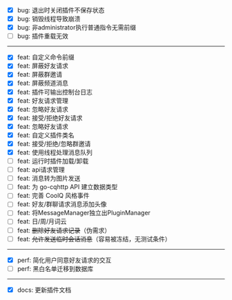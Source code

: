 - [x] bug: 退出时关闭插件不保存状态
- [x] bug: 销毁线程导致崩溃
- [x] bug: 非administrator执行普通指令无需前缀
- [ ] bug: 插件重载无效
---
- [x] feat: 自定义命令前缀
- [x] feat: 屏蔽好友请求
- [x] feat: 屏蔽群邀请
- [x] feat: 屏蔽频道消息
- [x] feat: 插件可输出控制台日志
- [x] feat: 好友请求管理
- [x] feat: 忽略好友请求
- [x] feat: 接受/拒绝好友请求
- [x] feat: 忽略好友请求
- [x] feat: 自定义插件类名
- [x] feat: 接受/拒绝/忽略群邀请
- [x] feat: 使用线程处理消息队列
- [ ] feat: 运行时插件加载/卸载
- [ ] feat: api请求管理
- [ ] feat: 消息转为图片发送
- [ ] feat: 为 go-cqhttp API 建立数据类型
- [ ] feat: 完善 CoolQ 风格事件
- [ ] feat: 好友/群聊请求消息添加头像
- [ ] feat: 将MessageManager独立出PluginManager
- [ ] feat: 日/周/月词云
- [ ] feat: ~~删除好友请求记录~~（伪需求）
- [ ] feat: ~~允许发送临时会话消息~~（容易被冻结，无测试条件）
---
- [x] perf: 简化用户同意好友请求的交互
- [ ] perf: 黑白名单迁移到数据库
---
- [x] docs: 更新插件文档
